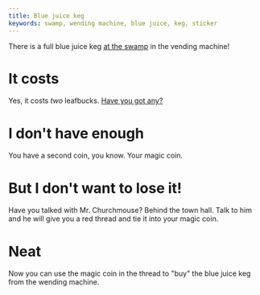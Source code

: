 ```yaml
---
title: Blue juice keg
keywords: swamp, wending machine, blue juice, keg, sticker
---
```


There is a full blue juice keg [at the swamp](010-humbert.md) in the vending machine!

# It costs
Yes, it costs _two_ leafbucks. [Have you got any?](030-money.md)

# I don't have enough
You have a second coin, you know. Your magic coin.

# But I don't want to lose it!
Have you talked with Mr. Churchmouse? Behind the town hall. Talk to him and he will give you a red thread and tie it into your magic coin.

# Neat
Now you can use the magic coin in the thread to "buy" the blue juice keg from the wending machine.
